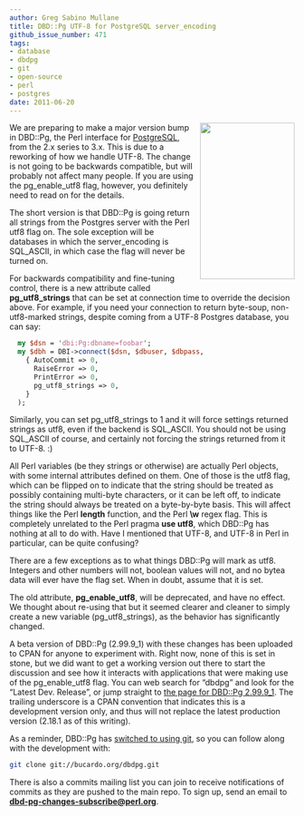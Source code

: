 ```yaml
---
author: Greg Sabino Mullane
title: DBD::Pg UTF-8 for PostgreSQL server_encoding
github_issue_number: 471
tags:
- database
- dbdpg
- git
- open-source
- perl
- postgres
date: 2011-06-20
---
```




<a href="/blog/2011/06/dbdpg-utf-8-for-postgresql/image-0-big.png" onblur="try {parent.deselectBloggerImageGracefully();} catch(e) {}"><img alt="" border="0" id="BLOGGER_PHOTO_ID_5620313937936840898" src="/blog/2011/06/dbdpg-utf-8-for-postgresql/image-0.png" style="float:right; margin:0 0 10px 10px;cursor:pointer; cursor:hand;width: 167px; height: 276px;"/></a>

We are preparing to make a major version bump in DBD::Pg, the Perl interface for [PostgreSQL](https://www.postgresql.org/), from the 2.x series to 3.x. This is due to a reworking of how we handle UTF-8. The change is not going to be backwards compatible, but will probably not affect many people. If you are using the pg_enable_utf8 flag, however, you definitely need to read on for the details.

The short version is that DBD::Pg is going return all strings from the Postgres server with the Perl utf8 flag on. The sole exception will be databases in which the server_encoding is SQL_ASCII, in which case the flag will never be turned on.

For backwards compatibility and fine-tuning control, there is a new attribute called **pg_utf8_strings** that can be set at connection time to override the decision above. For example, if you need your connection to return byte-soup, non-utf8-marked strings, despite coming from a UTF-8 Postgres database, you can say:

```perl
  my $dsn = 'dbi:Pg:dbname=foobar';
  my $dbh = DBI->connect($dsn, $dbuser, $dbpass,
    { AutoCommit => 0,
      RaiseError => 0,
      PrintError => 0,
      pg_utf8_strings => 0,
    }
  );
```

Similarly, you can set pg_utf8_strings to 1 and it will force settings returned strings as utf8, even if the backend is SQL_ASCII. You should not be using SQL_ASCII of course, and certainly not forcing the strings returned from it to UTF-8. :)

All Perl variables (be they strings or otherwise) are actually Perl objects, with some internal attributes defined on them. One of those is the utf8 flag, which can be flipped on to indicate that the string should be treated as possibly containing multi-byte characters, or it can be left off, to indicate the string should always be treated on a byte-by-byte basis. This will affect things like the Perl **length** function, and the Perl **\w** regex flag. This is completely unrelated to the Perl pragma **use utf8**, which DBD::Pg has nothing at all to do with. Have I mentioned that UTF-8, and UTF-8 in Perl in particular, can be quite confusing?

There are a few exceptions as to what things DBD::Pg will mark as utf8. Integers and other numbers will not, boolean values will not, and no bytea data will ever have the flag set. When in doubt, assume that it is set.

The old attribute, **pg_enable_utf8**, will be deprecated, and have no effect. We thought about re-using that but it seemed clearer and cleaner to simply create a new variable (pg_utf8_strings), as the behavior has significantly changed.

A beta version of DBD::Pg (2.99.9_1) with these changes has been uploaded to CPAN for anyone to experiment with. Right now, none of this is set in stone, but we did want to get a working version out there to start the discussion and see how it interacts with applications that were making use of the
pg_enable_utf8 flag. You can web search for “dbdpg” and look for the “Latest Dev. Release”, or jump straight to [the page for DBD::Pg 2.99.9_1](https://metacpan.org/release/TURNSTEP/DBD-Pg-2.99.9_1). The trailing underscore is a CPAN convention that indicates this is a development version only, and thus will not replace the latest production version (2.18.1 as of this writing).

As a reminder, DBD::Pg has [switched to using git](/blog/2011/06/dbdpg-moves-to-git/), so you can follow along with the development
with:

```bash
git clone git://bucardo.org/dbdpg.git
```

There is also a commits mailing list you can join to receive notifications of commits as they are pushed to the main repo. To sign up, send an email to **dbd-pg-changes-subscribe@perl.org**.


